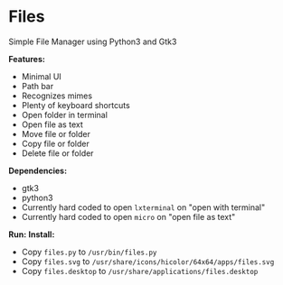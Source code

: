 # Files
 Simple File Manager using Python3 and Gtk3 

__Features:__
- Minimal UI
- Path bar
- Recognizes mimes
- Plenty of keyboard shortcuts
- Open folder in terminal
- Open file as text
- Move file or folder
- Copy file or folder
- Delete file or folder

__Dependencies:__
- gtk3
- python3
- Currently hard coded to open `lxterminal` on "open with terminal"
- Currently hard coded to open `micro` on "open file as text"

__Run:__
__Install:__
- Copy `files.py` to `/usr/bin/files.py`
- Copy `files.svg` to `/usr/share/icons/hicolor/64x64/apps/files.svg`
- Copy `files.desktop` to `/usr/share/applications/files.desktop`
